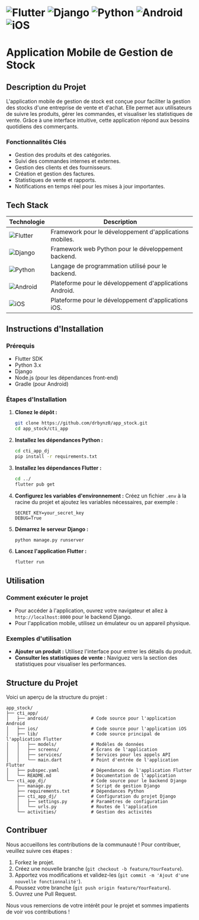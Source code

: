 # ![Flutter](https://img.shields.io/badge/Flutter-02569B?logo=flutter&logoColor=white) ![Django](https://img.shields.io/badge/Django-092E20?logo=django&logoColor=white) ![Python](https://img.shields.io/badge/Python-3776AB?logo=python&logoColor=white) ![Android](https://img.shields.io/badge/Android-3DDC84?logo=android&logoColor=white) ![iOS](https://img.shields.io/badge/iOS-000000?logo=ios&logoColor=white)

# Application Mobile de Gestion de Stock

## Description du Projet
L'application mobile de gestion de stock est conçue pour faciliter la gestion des stocks d'une entreprise de vente et d'achat. Elle permet aux utilisateurs de suivre les produits, gérer les commandes, et visualiser les statistiques de vente. Grâce à une interface intuitive, cette application répond aux besoins quotidiens des commerçants.

### Fonctionnalités Clés
- Gestion des produits et des catégories.
- Suivi des commandes internes et externes.
- Gestion des clients et des fournisseurs.
- Création et gestion des factures.
- Statistiques de vente et rapports.
- Notifications en temps réel pour les mises à jour importantes.

## Tech Stack
| Technologie      | Description                       |
|------------------|-----------------------------------|
| ![Flutter](https://img.shields.io/badge/Flutter-02569B?logo=flutter&logoColor=white) | Framework pour le développement d'applications mobiles. |
| ![Django](https://img.shields.io/badge/Django-092E20?logo=django&logoColor=white)   | Framework web Python pour le développement backend. |
| ![Python](https://img.shields.io/badge/Python-3776AB?logo=python&logoColor=white)   | Langage de programmation utilisé pour le backend. |
| ![Android](https://img.shields.io/badge/Android-3DDC84?logo=android&logoColor=white) | Plateforme pour le développement d'applications Android. |
| ![iOS](https://img.shields.io/badge/iOS-000000?logo=ios&logoColor=white)             | Plateforme pour le développement d'applications iOS. |

## Instructions d'Installation

### Prérequis
- Flutter SDK
- Python 3.x
- Django
- Node.js (pour les dépendances front-end)
- Gradle (pour Android)

### Étapes d'Installation
1. **Clonez le dépôt :**
   ```bash
   git clone https://github.com/drbynz0/app_stock.git
   cd app_stock/cti_app
   ```

2. **Installez les dépendances Python :**
   ```bash
   cd cti_app_dj
   pip install -r requirements.txt
   ```

3. **Installez les dépendances Flutter :**
   ```bash
   cd ../
   flutter pub get
   ```

4. **Configurez les variables d'environnement :**
   Créez un fichier `.env` à la racine du projet et ajoutez les variables nécessaires, par exemple :
   ```env
   SECRET_KEY=your_secret_key
   DEBUG=True
   ```

5. **Démarrez le serveur Django :**
   ```bash
   python manage.py runserver
   ```

6. **Lancez l'application Flutter :**
   ```bash
   flutter run
   ```

## Utilisation

### Comment exécuter le projet
- Pour accéder à l'application, ouvrez votre navigateur et allez à `http://localhost:8000` pour le backend Django.
- Pour l'application mobile, utilisez un émulateur ou un appareil physique.

### Exemples d'utilisation
- **Ajouter un produit :** Utilisez l'interface pour entrer les détails du produit.
- **Consulter les statistiques de vente :** Naviguez vers la section des statistiques pour visualiser les performances.

## Structure du Projet

Voici un aperçu de la structure du projet :

```
app_stock/
├── cti_app/
│   ├── android/                # Code source pour l'application Android
│   ├── ios/                    # Code source pour l'application iOS
│   ├── lib/                    # Code source principal de l'application Flutter
│   │   ├── models/             # Modèles de données
│   │   ├── screens/            # Écrans de l'application
│   │   ├── services/           # Services pour les appels API
│   │   └── main.dart           # Point d'entrée de l'application Flutter
│   ├── pubspec.yaml            # Dépendances de l'application Flutter
│   └── README.md               # Documentation de l'application
└── cti_app_dj/                 # Code source pour le backend Django
    ├── manage.py               # Script de gestion Django
    ├── requirements.txt        # Dépendances Python
    ├── cti_app_dj/             # Configuration du projet Django
    │   ├── settings.py         # Paramètres de configuration
    │   └── urls.py             # Routes de l'application
    └── activities/             # Gestion des activités
```

## Contribuer
Nous accueillons les contributions de la communauté ! Pour contribuer, veuillez suivre ces étapes :
1. Forkez le projet.
2. Créez une nouvelle branche (`git checkout -b feature/YourFeature`).
3. Apportez vos modifications et validez-les (`git commit -m 'Ajout d'une nouvelle fonctionnalité'`).
4. Poussez votre branche (`git push origin feature/YourFeature`).
5. Ouvrez une Pull Request.

Nous vous remercions de votre intérêt pour le projet et sommes impatients de voir vos contributions !
